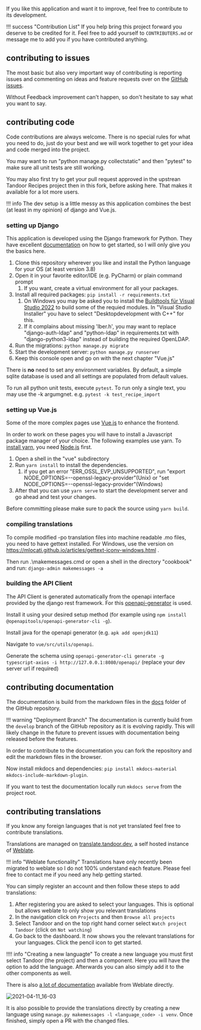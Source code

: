 If you like this application and want it to improve, feel free to contribute to its development.

!!! success "Contribution List"
    If you help bring this project forward you deserve to be credited for it.
    Feel free to add yourself to `CONTRIBUTERS.md` or message me to add you if you have contributed anything.

## contributing to issues
The most basic but also very important way of contributing is reporting issues and commenting on ideas and feature requests
over on the [GitHub issues](https://github.com/MarcusWolschon/AdvancedRecipes/issues).

Without Feedback improvement can't happen, so don't hesitate to say what you want to say.

## contributing code
Code contributions are always welcome. There is no special rules for what you need to do, 
just do your best and we will work together to get your idea and code merged into the project.

You may want to run "python manage.py collectstatic" and then "pytest" to make sure all unit tests are still working. 

You may also first try to get your pull request approved in the upstrean Tandoor Recipes project then in this fork,
before asking here. That makes it available for a lot more users.

!!! info
    The dev setup is a little messy as this application combines the best (at least in my opinion) of django and Vue.js.

### setting up Django
This application is developed using the Django framework for Python. They have excellent 
[documentation](https://www.djangoproject.com/start/) on how to get started, so I will only give you the basics here.

1. Clone this repository wherever you like and install the Python language for your OS (at least version 3.8)
2. Open it in your favorite editor/IDE (e.g. PyCharm) or plain command prompt
    1. If you want, create a virtual environment for all your packages.
3. Install all required packages: `pip install -r requirements.txt`
    1. On Windows you may be asked you to install the [Buildtools für Visual Studio 2022](https://visualstudio.microsoft.com/de/downloads/) to build some of the requied modules. In "Visual Studio Installer" you have to select "Desktopdevelopment with C++" for this.
	2. If it complains about missing 'lber.h', you may want to replace "django-auth-ldap" and "python-ldap" in requirements.txt with "django-python3-ldap" instead of building the required OpenLDAP.
4. Run the migrations: `python manage.py migrate`
5. Start the development server: `python manage.py runserver`
6. Keep this console open and go on with the next chapter "Vue.js"

There is **no** need to set any environment variables. By default, a simple sqlite database is used and all settings are
populated from default values.

To run all python unit tests, execute `pytest`.
To run only a single text, you may use the -k argumgnet. e.g. `pytest -k test_recipe_import`

### setting up Vue.js
Some of the more complex pages use [Vue.js](https://vuejs.org/) to enhance the frontend. 

In order to work on these pages you will have to install a Javascript package manager of your choice. The following examples use yarn. To [install yarn](https://classic.yarnpkg.com/lang/en/docs/install), you need [Node.js](https://nodejs.org/en/download/current/) first.

1. Open a shell in the "vue" subdirectory
2. Run `yarn install` to install the dependencies.
    1. if you get an error "ERR_OSSL_EVP_UNSUPPORTED", run "export NODE_OPTIONS=--openssl-legacy-provider"(Unix) or "set NODE_OPTIONS=--openssl-legacy-provider"(Windows)
3. After that you can use `yarn serve` to start the development server and go ahead and test your changes. 

Before committing please make sure to pack the source using `yarn build`.

### compiling translations

To compile modified -po translation files into machine readable .mo files,
you need to have gettext installed.
For Windows, use the version on https://mlocati.github.io/articles/gettext-iconv-windows.html .

Then run .\makemessages.cmd or open a shell in the directory "cookbook" and run:
`django-admin makemessages -a`

### building the API Client
The API Client is generated automatically from the openapi interface provided by the django rest framework.
For this [openapi-generator](https://github.com/OpenAPITools/openapi-generator) is used.

Install it using your desired setup method (for example using `npm install @openapitools/openapi-generator-cli -g`).

Install java for the openapi generator (e.g. `apk add openjdk11`)

Navigate to `vue/src/utils/openapi`.

Generate the schema using `openapi-generator-cli generate -g typescript-axios -i http://127.0.0.1:8080/openapi/` (replace your dev server url if required)

## contributing documentation
The documentation is build from the markdown files in the [docs](https://github.com/MarcusWolschon/AdvancedRecipes/tree/develop/docs)
folder of the GitHub repository. 

!!! warning "Deployment Branch"
    The documentation is currently build from the `develop` branch of the GitHub repository as it is evolving rapidly.
    This will likely change in the future to prevent issues with documentation being released before the features.

In order to contribute to the documentation you can fork the repository and edit the markdown files in the browser.

Now install mkdocs and dependencies: `pip install mkdocs-material mkdocs-include-markdown-plugin`.

If you want to test the documentation locally run `mkdocs serve` from the project root.

## contributing translations

If you know any foreign languages that is not yet translated feel free to contribute translations.

Translations are managed on [translate.tandoor.dev](https://translate.tandoor.dev/), a self hosted instance of [Weblate](https://weblate.org/de/).

!!! info "Weblate functionality"
    Translations have only recently been migrated to weblate so I do not 100% understand each feature.
    Please feel free to contact me if you need any help getting started.

You can simply register an account and then follow these steps to add translations:

1. After registering you are asked to select your languages. This is optional but allows weblate to only show you relevant translations
2. In the navigation click on `Projects` and then `Browse all projects`
3. Select Tandoor and on the top right hand corner select `Watch project Tandoor` (click on `Not watching`)
4. Go back to the dashboard. It now shows you the relevant translations for your languages. Click the pencil icon to get started.

!!!! info "Creating a new languagte"
    To create a new language you must first select Tandoor (the project) and then a component.
    Here you will have the option to add the language. Afterwards you can also simply add it to the other components as well.

There is also [a lot of documentation](https://docs.weblate.org/en/latest/user/translating.html) available from Weblate directly.

![2021-04-11_16-03](https://user-images.githubusercontent.com/6819595/114307359-926e0380-9adf-11eb-9a2b-febba56e4d8c.gif)

It is also possible to provide the translations directly by creating a new language 
using `manage.py makemessages -l <language_code> -i venv`. Once finished, simply open a PR with the changed files. 
